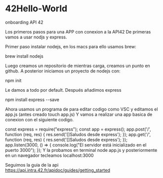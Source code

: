 # 42Hello-World
onboarding API 42

Los primeros pasos para una APP con conexion a la API42 De primeras vamos a usar nodjs y express.

Primer paso instalar nodejs, en los macs para ello usamos brew:

brew install nodejs

Luego creamos un repositorio de mientras carga, creamos un punto en github. A posterior iniciamos un proyecto de nodejs con:

npm init

Le damos a todo por default.
Después añadimos express

npm install express --save

Ahora usamos un programa de para editar codigo como VSC y editamos el app.js (antes creado touch app.js) Y vamos a realizar una app basica de conexion con el siguiente codigo.

const express = require("express");
const app = express();
app.post('/', function (req, res) {
  res.send('[]Saludos desde express');
});
app.get('/', function (req, res) {
  res.send('[]Saludos desde express');
});
app.listen(3000, () => {
 console.log("El servidor está inicializado en el puerto 3000");
});
Y la probamos en terminal node app.js y posteriormente en un navegador tecleamos localhost:3000

Seguimos la guia de la api https://api.intra.42.fr/apidoc/guides/getting_started
